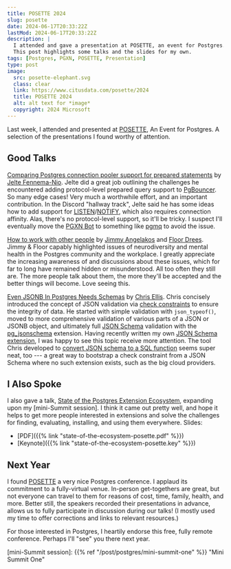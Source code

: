 ```yaml
---
title: POSETTE 2024
slug: posette
date: 2024-06-17T20:33:22Z
lastMod: 2024-06-17T20:33:22Z
description: |
  I attended and gave a presentation at POSETTE, an event for Postgres.
  This post highlights some talks and the slides for my own.
tags: [Postgres, PGXN, POSETTE, Presentation]
type: post
image:
  src: posette-elephant.svg
  class: clear
  link: https://www.citusdata.com/posette/2024
  title: POSETTE 2024
  alt: alt text for *image*
  copyright: 2024 Microsoft
---
```


Last week, I attended and presented at [POSETTE], An Event for Postgres. A
selection of the presentations I found worthy of attention.

Good Talks
----------

[Comparing Postgres connection pooler support for prepared statements] by
[Jelte Fennema-Nio]. Jelte did a great job outlining the challenges he
encountered adding protocol-level prepared query support to [PgBouncer]. So
many edge cases! Very much a worthwhile effort, and an important contribution.
In the Discord "hallway track", Jelte said he has some ideas how to add
support for [LISTEN]/[NOTIFY], which also requires connection affinity. Alas,
there's no protocol-level support, so it'll be tricky. I suspect I'll
eventually move the [PGXN Bot] to something like [pgmq] to avoid the issue.

[How to work with other people] by [Jimmy Angelakos] and [Floor Drees]. Jimmy
& Floor capably highlighted issues of neurodiversity and mental health in the
Postgres community and the workplace. I greatly appreciate the increasing
awareness of and discussions about these issues, which for far to long have
remained hidden or misunderstood. All too often they still are. The more
people talk about them, the more they'll be accepted and the better things
will become. Love seeing this.

[Even JSONB In Postgres Needs Schemas] by [Chris Ellis]. Chris concisely
introduced the concept of JSON validation via [check constraints] to ensure
the integrity of data. He started with simple validation with `json_typeof()`,
moved to more comprehensive validation of various parts of a JSON or JSONB
object, and ultimately full [JSON Schema] validation with the [pg_jsonschema]
extension. Having recently written my own [JSON Schema extension], I was happy
to see this topic receive more attention. The tool Chris developed to [convert
JSON schema to a SQL function][gen] seems super neat, too --- a great way to
bootstrap a check constraint from a JSON Schema where no such extension
exists, such as the big cloud providers.

I Also Spoke
------------

I also gave a talk, [State of the Postgres Extension Ecosystem], expanding
upon my [mini-Summit session]. I think it came out pretty well, and hope it
helps to get more people interested in extensions and solve the challenges for
finding, evaluating, installing, and using them everywhere. Slides:

*   [PDF]({{% link "state-of-the-ecosystem-posette.pdf" %}})
*   [Keynote]({{% link "state-of-the-ecosystem-posette.key" %}})

Next Year
---------

I found [POSETTE] a very nice Postgres conference. I applaud its commitment to
a fully-virtual venue. In-person get-togethers are great, but not everyone can
travel to them for reasons of cost, time, family, health, and more. Better
still, the speakers recorded their presentations in advance, allows us to
fully participate in discussion during our talks! (I mostly used my time to
offer corrections and links to relevant resources.)

For those interested in Postgres, I heartily endorse this free, fully remote
conference. Perhaps I'll "see" you there next year.

  [POSETTE]: https://www.citusdata.com/posette/2024
    "POSETTE: An Event for Postgres 2024"
  [Comparing Postgres connection pooler support for prepared statements]: https://www.youtube.com/watch?v=O3gLgN517JA
  [Jelte Fennema-Nio]: https://www.citusdata.com/posette/speakers/jelte-fennema-nio/
  [PgBouncer]: https://www.pgbouncer.org "Lightweight connection pooler for PostgreSQL"
  [LISTEN]: https://www.postgresql.org/docs/current/sql-listen.html
    "Postgres Docs: LISTEN"
  [NOTIFY]: https://www.postgresql.org/docs/current/sql-notify.html
    "Postgres Docs: NOTIFY"
  [PGXN Bot]: https://botsin.space/@pgxn
  [pgmq]: https://pgxn.org/dist/pgmq/
    "A lightweight message queue like AWS SQS or RSMQ, but on Postgres"
  [How to work with other people]: https://www.youtube.com/watch?v=Z77AjEitFMA
  [Jimmy Angelakos]: https://www.citusdata.com/posette/speakers/jimmy-angelakos/
  [Floor Drees]: https://www.citusdata.com/posette/speakers/floor-drees/
  [Even JSONB In Postgres Needs Schemas]: https://www.youtube.com/watch?v=F6X60ln2VNc
  [Chris Ellis]: https://www.citusdata.com/posette/speakers/chris-ellis/
  [check constraints]: https://www.postgresql.org/docs/current/ddl-constraints.html
    "Postgres Docs: Constraints"
  [JSON Schema]: https://json-schema.org
  [pg_jsonschema]: https://github.com/supabase/pg_jsonschema
    "PostgreSQL extension providing JSON Schema validation"
  [JSON Schema extension]: https://pgxn.org/dist/jsonschema/
    "PGXN: jsonschema --- JSON Schema validation functions for PostgreSQL"
  [gen]: https://nexteam.co.uk/pg-jsonschema-gen/v1/index.html
    "PostgreSQL JSON Validation Function Generator"
  [State of the Postgres Extension Ecosystem]: https://www.youtube.com/watch?v=-6thIB2jw6w
  [mini-Summit session]: {{% ref "/post/postgres/mini-summit-one" %}} "Mini Summit One"
